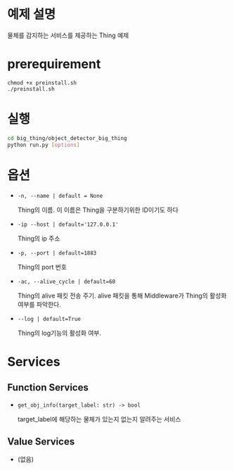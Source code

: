 # 예제 설명

물체를 감지하는 서비스를 제공하는 Thing 예제

# prerequirement

```
chmod +x preinstall.sh
./preinstall.sh
```

# 실행

```bash
cd big_thing/object_detector_big_thing
python run.py [options]
```

# 옵션

- `-n, --name | default = None`
    
    Thing의 이름. 이 이름은 Thing을 구분하기위한 ID이기도 하다 
    
- `-ip --host | default='127.0.0.1'`
    
    Thing의 ip 주소
    
- `-p, --port | default=1883`
    
    Thing의 port 번호
    
- `-ac, --alive_cycle | default=60`
    
    Thing의 alive 패킷 전송 주기. alive 패킷을 통해 Middleware가 Thing의 활성화 여부를 파악한다. 
    
- `--log | default=True`
    
    Thing의 log기능의 활성화 여부. 
    

# Services

## Function Services

- `get_obj_info(target_label: str) -> bool`
    
    target_label에 해당하는 물체가 있는지 없는지 알려주는 서비스
    

## Value Services

- (없음)